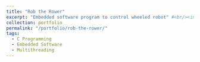 ```yaml
---
title: "Rob the Rower"
excerpt: "Embedded software program to control wheeled robot" #<br/><img src='/images/500x300.png'>"
collection: portfolio
permalink: "/portfolio/rob-the-rower/"
tags:
  - C Programming
  - Embedded Software
  - Multithreading
---
```


